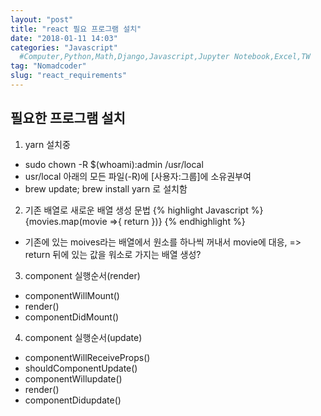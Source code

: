 ```yaml
---
layout: "post"
title: "react 필요 프로그램 설치"
date: "2018-01-11 14:03"
categories: "Javascript"
  #Computer,Python,Math,Django,Javascript,Jupyter Notebook,Excel,TW
tag: "Nomadcoder"
slug: "react_requirements"
---
```

## 필요한 프로그램 설치
1. yarn 설치중
- sudo chown -R $(whoami):admin /usr/local
- usr/local 아래의 모든 파일(-R)에 [사용자:그룹]에 소유권부여
- brew update; brew install yarn 로 설치함

2. 기존 배열로 새로운 배열 생성 문법
{% highlight Javascript %}
{movies.map(movie =>{
        return <Movie title={movie.title} poster={movie.poster} />
      })}
{% endhighlight %}
- 기존에 있는 moives라는 배열에서 원소를 하나씩 꺼내서 movie에 대응, => return 뒤에 있는 값을 워소로 가지는 배열 생성?

3. component 실행순서(render)
- componentWillMount()
- render()
- componentDidMount()

4. component 실행순서(update)
- componentWillReceiveProps()
- shouldComponentUpdate()
- componentWillupdate()
- render()
- componentDidupdate()
